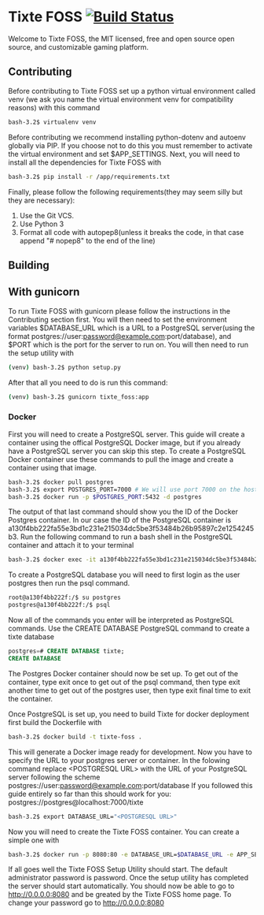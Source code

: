 # Tixte FOSS [![Build Status](https://dev.azure.com/michaelmcnulty37/Tixte%20FOSS/_apis/build/status/michaelfm1211.tixte-foss?branchName=master)](https://dev.azure.com/michaelmcnulty37/Tixte%20FOSS/_build/latest?definitionId=5&branchName=master)

Welcome to Tixte FOSS, the MIT licensed, free and open source open source, and customizable gaming platform.

## Contributing

Before contributing to Tixte FOSS set up a python virtual environment called venv (we ask you name the virtual environment venv for compatibility reasons) with this command

```bash
bash-3.2$ virtualenv venv
```

Before contributing we recommend installing python-dotenv and autoenv globally via PIP. If you choose not to do this you must remember to activate the virtual environment and set \$APP_SETTINGS. Next, you will need to install all the dependencies for Tixte FOSS with

```bash
bash-3.2$ pip install -r /app/requirements.txt
```

Finally, please follow the following requirements(they may seem silly but they are necessary):

1. Use the Git VCS.
2. Use Python 3
3. Format all code with autopep8(unless it breaks the code, in that case append "# nopep8" to the end of the line)

## Building

## With gunicorn

To run Tixte FOSS with gunicorn please follow the instructions in the Contributing section first. You will then need to set the environment variables $DATABASE_URL which is a URL to a PostgreSQL server(using the format postgres://user:password@example.com:port/database), and \$PORT which is the port for the server to run on. You will then need to run the setup utility with

```bash
(venv) bash-3.2$ python setup.py
```

After that all you need to do is run this command:

```bash
(venv) bash-3.2$ gunicorn tixte_foss:app
```

### Docker

First you will need to create a PostgreSQL server. This guide will create a container using the offical PostgreSQL Docker image, but if you already have a PostgreSQL server you can skip this step. To create a PostgreSQL Docker container use these commands to pull the image and create a container using that image.

```bash
bash-3.2$ docker pull postgres
bash-3.2$ export POSTGRES_PORT=7000 # We will use port 7000 on the host machine, this port can be anything
bash-3.2$ docker run -p $POSTGRES_PORT:5432 -d postgres
```

The output of that last command should show you the ID of the Docker Postgres container. In our case the ID of the PostgreSQL container is a130f4bb222fa55e3bd1c231e215034dc5be3f53484b26b95897c2e1254245b3. Run the following command to run a bash shell in the PostgreSQL container and attach it to your terminal

```bash
bash-3.2$ docker exec -it a130f4bb222fa55e3bd1c231e215034dc5be3f53484b26b95897c2e1254245b3 bash
```

To create a PostgreSQL database you will need to first login as the user postgres then run the psql command.

```bash
root@a130f4bb222f:/$ su postgres
postgres@a130f4bb222f:/$ psql
```

Now all of the commands you enter will be interpreted as PostgreSQL commands. Use the CREATE DATABASE PostgreSQL command to create a tixte database

```sql
postgres=# CREATE DATABASE tixte;
CREATE DATABASE
```

The Postgres Docker container should now be set up. To get out of the container, type exit once to get out of the psql command, then type exit another time to get out of the postgres user, then type exit final time to exit the container.

Once PostgreSQL is set up, you need to build Tixte for docker deployment first build the Dockerfile with

```bash
bash-3.2$ docker build -t tixte-foss .
```

This will generate a Docker image ready for development. Now you have to specify the URL to your postgres server or container. In the folowing command replace &lt;POSTGRESQL URL&gt; with the URL of your PostgreSQL server following the scheme postgres://user:password@example.com:port/database If you followed this guide entirely so far than this should work for you: postgres://postgres@localhost:7000/tixte

```bash
bash-3.2$ export DATABASE_URL="<POSTGRESQL URL>"
```

Now you will need to create the Tixte FOSS container. You can create a simple one with

```bash
bash-3.2$ docker run -p 8080:80 -e DATABASE_URL=$DATABASE_URL -e APP_SETTINGS="config.ProductionConfig" tixte-foss
```

If all goes well the Tixte FOSS Setup Utility should start. The default administrator password is password. Once the setup utility has completed the server should start automatically. You should now be able to go to http://0.0.0.0:8080 and be greated by the Tixte FOSS home page. To change your password go to http://0.0.0.0:8080

